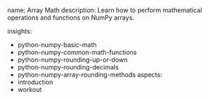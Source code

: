 name: Array Math 
description: Learn how to perform mathematical operations and functions on NumPy arrays.

insights:
  - python-numpy-basic-math
  - python-numpy-common-math-functions
  - python-numpy-rounding-up-or-down
  - python-numpy-rounding-decimals
  - python-numpy-array-rounding-methods
aspects:
  - introduction
  - workout
